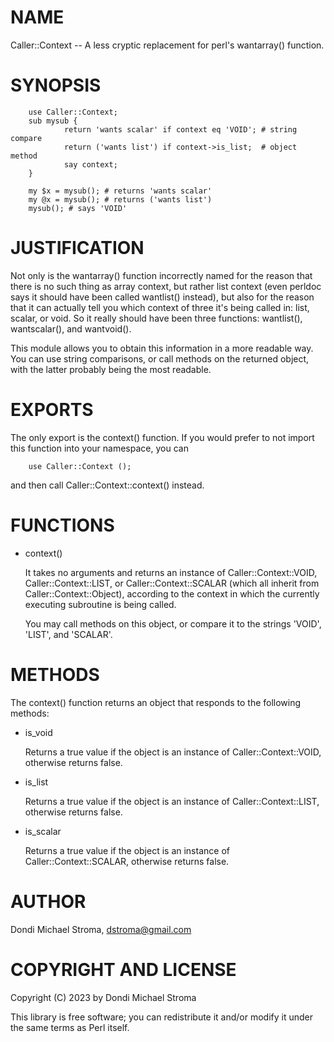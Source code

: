 # NAME

Caller::Context -- A less cryptic replacement for perl's wantarray() function.

# SYNOPSIS

        use Caller::Context;
        sub mysub {
                return 'wants scalar' if context eq 'VOID'; # string compare
                return ('wants list') if context->is_list;  # object method
                say context;
        }

        my $x = mysub(); # returns 'wants scalar'
        my @x = mysub(); # returns ('wants list')
        mysub(); # says 'VOID'

# JUSTIFICATION

Not only is the wantarray() function incorrectly named for the reason that there
is no such thing as array context, but rather list context (even perldoc
says it should have been called wantlist() instead), but also for the reason
that it can actually tell you which context of three it's being called in:
list, scalar, or void. So it really should have been three functions:
wantlist(), wantscalar(), and wantvoid().

This module allows you to obtain this information in a more readable way. You
can use string comparisons, or call methods on the returned object, with the
latter probably being the most readable.

# EXPORTS

The only export is the context() function. If you would prefer to not import
this function into your namespace, you can

        use Caller::Context ();

and then call Caller::Context::context() instead.

# FUNCTIONS

- context()

    It takes no arguments and returns an instance of Caller::Context::VOID,
    Caller::Context::LIST, or Caller::Context::SCALAR (which all inherit from
    Caller::Context::Object), according to the context in which the currently
    executing subroutine is being called.

    You may call methods on this object, or compare it to the strings
    'VOID', 'LIST', and 'SCALAR'.

# METHODS

The context() function returns an object that responds to the following methods:

- is\_void

    Returns a true value if the object is an instance of Caller::Context::VOID,
    otherwise returns false.

- is\_list

    Returns a true value if the object is an instance of Caller::Context::LIST,
    otherwise returns false.

- is\_scalar

    Returns a true value if the object is an instance of Caller::Context::SCALAR,
    otherwise returns false.

# AUTHOR

Dondi Michael Stroma, <dstroma@gmail.com>

# COPYRIGHT AND LICENSE

Copyright (C) 2023 by Dondi Michael Stroma

This library is free software; you can redistribute it and/or modify
it under the same terms as Perl itself.
